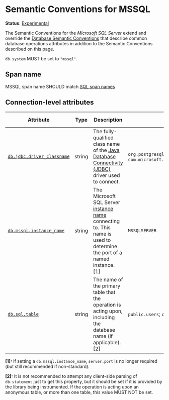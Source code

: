 <!--- Hugo front matter used to generate the website version of this page:
linkTitle: MSSQL
--->

# Semantic Conventions for MSSQL

**Status**: [Experimental][DocumentStatus]

The Semantic Conventions for the *Microsoft SQL Server* extend and override the [Database Semantic Conventions](database-spans.md)
that describe common database operations attributes in addition to the Semantic Conventions
described on this page.

`db.system` MUST be set to `"mssql"`.

## Span name

MSSQL span name SHOULD match [SQL span names](./sql.md#span-name)

## Connection-level attributes

<!-- semconv db.mssql(full,tag=connection-level-tech-specific) -->
| Attribute  | Type | Description  | Examples  | Requirement Level |
|---|---|---|---|---|
| [`db.jdbc.driver_classname`](../attributes-registry/db.md) | string | The fully-qualified class name of the [Java Database Connectivity (JDBC)](https://docs.oracle.com/javase/8/docs/technotes/guides/jdbc/) driver used to connect. | `org.postgresql.Driver`; `com.microsoft.sqlserver.jdbc.SQLServerDriver` | Recommended |
| [`db.mssql.instance_name`](../attributes-registry/db.md) | string | The Microsoft SQL Server [instance name](https://docs.microsoft.com/sql/connect/jdbc/building-the-connection-url?view=sql-server-ver15) connecting to. This name is used to determine the port of a named instance. [1] | `MSSQLSERVER` | Recommended |
| [`db.sql.table`](../attributes-registry/db.md) | string | The name of the primary table that the operation is acting upon, including the database name (if applicable). [2] | `public.users`; `customers` | Recommended |

**[1]:** If setting a `db.mssql.instance_name`, `server.port` is no longer required (but still recommended if non-standard).

**[2]:** It is not recommended to attempt any client-side parsing of `db.statement` just to get this property, but it should be set if it is provided by the library being instrumented. If the operation is acting upon an anonymous table, or more than one table, this value MUST NOT be set.
<!-- endsemconv -->

[DocumentStatus]: https://github.com/open-telemetry/opentelemetry-specification/tree/v1.26.0/specification/document-status.md

